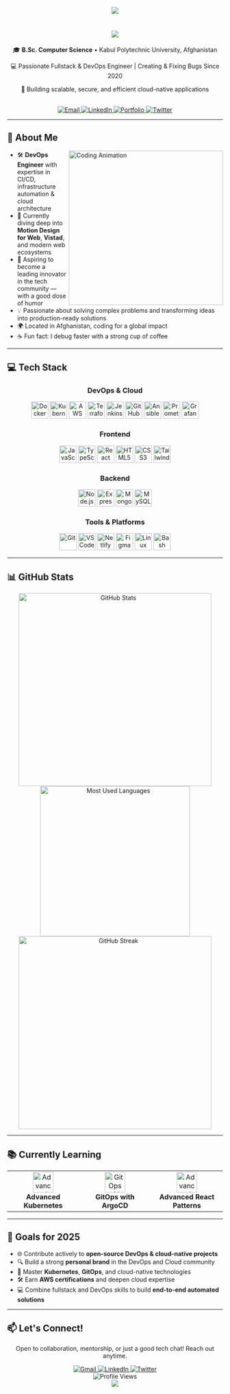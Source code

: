 <div align="center">
  <img src="https://capsule-render.vercel.app/api?type=waving&color=gradient&height=220&section=header&text=Zabih%20Keraam&fontSize=90&fontAlignY=40&animation=fadeIn" />
</div>

<h1 align="center">
  <img src="https://readme-typing-svg.herokuapp.com?font=Righteous&size=36&center=true&vCenter=true&width=550&height=90&duration=4000&pause=1000&lines=Hello+World!+👋;I'm+Zabih+Keraam;Fullstack+&+DevOps+Engineer;Problem+Solver+&+Lifelong+Learner" />
</h1>

<div align="center">
  <p>🎓 <b>B.Sc. Computer Science</b> • Kabul Polytechnic University, Afghanistan</p>
  <p>💻 Passionate Fullstack & DevOps Engineer | Creating & Fixing Bugs Since 2020</p>
  <p>🚀 Building scalable, secure, and efficient cloud-native applications</p>
</div>

<br/>

<div align="center">
  <a href="mailto:keraamzabih@gmail.com" target="_blank">
    <img src="https://img.shields.io/badge/Email-keraamzabih@gmail.com-D14836?style=for-the-badge&logo=gmail&logoColor=white" alt="Email" />
  </a>
  <a href="https://af.linkedin.com/in/zabih-keraam" target="_blank">
    <img src="https://img.shields.io/badge/LinkedIn-Zabih_Keraam-0077B5?style=for-the-badge&logo=linkedin&logoColor=white" alt="LinkedIn" />
  </a>
  <a href="https://zabih-keraam.netlify.app/" target="_blank">
    <img src="https://img.shields.io/badge/Portfolio-zabih--keraam.netlify.app-00C7B7?style=for-the-badge&logo=netlify&logoColor=white" alt="Portfolio" />
  </a>
  <a href="https://twitter.com/your-twitter-handle" target="_blank">
    <img src="https://img.shields.io/badge/Twitter-1DA1F2?style=for-the-badge&logo=twitter&logoColor=white" alt="Twitter" />
  </a>
</div>

---

## 🚀 About Me

<img align="right" width="360" alt="Coding Animation" src="https://raw.githubusercontent.com/gist/patevs/b007a0e98fb216438d4cbf559fac4166/raw/88f20c9d749d756be63f22b09f3c4ac570bc5101/programming.gif" />

- 🛠️ **DevOps Engineer** with expertise in CI/CD, infrastructure automation & cloud architecture  
- 🌱 Currently diving deep into **Motion Design for Web**, **Vistad**, and modern web ecosystems  
- 🎯 Aspiring to become a leading innovator in the tech community — with a good dose of humor  
- 💡 Passionate about solving complex problems and transforming ideas into production-ready solutions  
- 🌍 Located in Afghanistan, coding for a global impact  
- ☕ Fun fact: I debug faster with a strong cup of coffee  

---

## 💻 Tech Stack

<div align="center">

### DevOps & Cloud  
<a href="https://www.docker.com/" target="_blank"><img src="https://skillicons.dev/icons?i=docker" alt="Docker" width="40" height="40"/></a>
<a href="https://kubernetes.io/" target="_blank"><img src="https://skillicons.dev/icons?i=kubernetes" alt="Kubernetes" width="40" height="40"/></a>
<a href="https://aws.amazon.com/" target="_blank"><img src="https://skillicons.dev/icons?i=aws" alt="AWS" width="40" height="40"/></a>
<a href="https://terraform.io/" target="_blank"><img src="https://skillicons.dev/icons?i=terraform" alt="Terraform" width="40" height="40"/></a>
<a href="https://www.jenkins.io/" target="_blank"><img src="https://skillicons.dev/icons?i=jenkins" alt="Jenkins" width="40" height="40"/></a>
<a href="https://github.com/features/actions" target="_blank"><img src="https://skillicons.dev/icons?i=githubactions" alt="GitHub Actions" width="40" height="40"/></a>
<a href="https://www.ansible.com/" target="_blank"><img src="https://skillicons.dev/icons?i=ansible" alt="Ansible" width="40" height="40"/></a>
<a href="https://prometheus.io/" target="_blank"><img src="https://skillicons.dev/icons?i=prometheus" alt="Prometheus" width="40" height="40"/></a>
<a href="https://grafana.com/" target="_blank"><img src="https://skillicons.dev/icons?i=grafana" alt="Grafana" width="40" height="40"/></a>

### Frontend  
<a href="https://developer.mozilla.org/en-US/docs/Web/JavaScript" target="_blank"><img src="https://skillicons.dev/icons?i=js" alt="JavaScript" width="40" height="40"/></a>
<a href="https://www.typescriptlang.org/" target="_blank"><img src="https://skillicons.dev/icons?i=ts" alt="TypeScript" width="40" height="40"/></a>
<a href="https://reactjs.org/" target="_blank"><img src="https://skillicons.dev/icons?i=react" alt="React" width="40" height="40"/></a>
<a href="https://www.w3schools.com/html/" target="_blank"><img src="https://skillicons.dev/icons?i=html" alt="HTML5" width="40" height="40"/></a>
<a href="https://www.w3schools.com/css/" target="_blank"><img src="https://skillicons.dev/icons?i=css" alt="CSS3" width="40" height="40"/></a>
<a href="https://tailwindcss.com/" target="_blank"><img src="https://skillicons.dev/icons?i=tailwind" alt="Tailwind CSS" width="40" height="40"/></a>

### Backend  
<a href="https://nodejs.org/" target="_blank"><img src="https://skillicons.dev/icons?i=nodejs" alt="Node.js" width="40" height="40"/></a>
<a href="https://expressjs.com/" target="_blank"><img src="https://skillicons.dev/icons?i=express" alt="Express.js" width="40" height="40"/></a>
<a href="https://www.mongodb.com/" target="_blank"><img src="https://skillicons.dev/icons?i=mongodb" alt="MongoDB" width="40" height="40"/></a>
<a href="https://www.mysql.com/" target="_blank"><img src="https://skillicons.dev/icons?i=mysql" alt="MySQL" width="40" height="40"/></a>

### Tools & Platforms  
<a href="https://git-scm.com/" target="_blank"><img src="https://skillicons.dev/icons?i=git" alt="Git" width="40" height="40"/></a>
<a href="https://code.visualstudio.com/" target="_blank"><img src="https://skillicons.dev/icons?i=vscode" alt="VS Code" width="40" height="40"/></a>
<a href="https://www.netlify.com/" target="_blank"><img src="https://skillicons.dev/icons?i=netlify" alt="Netlify" width="40" height="40"/></a>
<a href="https://www.figma.com/" target="_blank"><img src="https://skillicons.dev/icons?i=figma" alt="Figma" width="40" height="40"/></a>
<a href="https://www.linux.org/" target="_blank"><img src="https://skillicons.dev/icons?i=linux" alt="Linux" width="40" height="40"/></a>
<a href="https://www.gnu.org/software/bash/" target="_blank"><img src="https://skillicons.dev/icons?i=bash" alt="Bash" width="40" height="40"/></a>

</div>

---

## 📊 GitHub Stats

<div align="center">
  <img src="https://github-readme-stats.vercel.app/api?username=Zabihkeraam1&show_icons=true&theme=tokyonight&count_private=true" alt="GitHub Stats" width="450" />
  <img src="https://github-readme-stats.vercel.app/api/top-langs/?username=Zabihkeraam1&layout=compact&theme=tokyonight" alt="Most Used Languages" width="350" />
</div>

<div align="center">
  <img src="https://github-readme-streak-stats.herokuapp.com/?user=Zabihkeraam1&theme=tokyonight" alt="GitHub Streak" width="450" />
</div>

---

## 📚 Currently Learning

<div align="center">
  <table>
    <tr>
      <td align="center" width="33%">
        <img src="https://cdn.jsdelivr.net/gh/devicons/devicon/icons/kubernetes/kubernetes-plain.svg" width="48" height="48" alt="Advanced Kubernetes"/>
        <br><b>Advanced Kubernetes</b>
      </td>
      <td align="center" width="33%">
        <img src="https://cdn.jsdelivr.net/gh/devicons/devicon/icons/argocd/argocd-original.svg" width="48" height="48" alt="GitOps with ArgoCD"/>
        <br><b>GitOps with ArgoCD</b>
      </td>
      <td align="center" width="33%">
        <img src="https://cdn.jsdelivr.net/gh/devicons/devicon/icons/react/react-original.svg" width="48" height="48" alt="Advanced React"/>
        <br><b>Advanced React Patterns</b>
      </td>
    </tr>
  </table>
</div>

---

## 🎯 Goals for 2025

- 🌐 Contribute actively to **open-source DevOps & cloud-native projects**  
- 🔍 Build a strong **personal brand** in the DevOps and Cloud community  
- 🚀 Master **Kubernetes**, **GitOps**, and cloud-native technologies  
- 🛠️ Earn **AWS certifications** and deepen cloud expertise  
- 💻 Combine fullstack and DevOps skills to build **end-to-end automated solutions**  

---

## 📫 Let's Connect!

<div align="center">
  <p>Open to collaboration, mentorship, or just a good tech chat! Reach out anytime.</p>
  
  <a href="mailto:keraamzabih@gmail.com" target="_blank">
    <img src="https://img.shields.io/badge/Gmail-D14836?style=for-the-badge&logo=gmail&logoColor=white" alt="Gmail"/>
  </a>
  <a href="https://af.linkedin.com/in/zabih-keraam" target="_blank">
    <img src="https://img.shields.io/badge/LinkedIn-0077B5?style=for-the-badge&logo=linkedin&logoColor=white" alt="LinkedIn"/>
  </a>
  <a href="https://twitter.com/your-twitter-handle" target="_blank">
    <img src="https://img.shields.io/badge/Twitter-1DA1F2?style=for-the-badge&logo=twitter&logoColor=white" alt="Twitter"/>
  </a>
</div>

<div align="center">
  <img src="https://komarev.com/ghpvc/?username=Zabihkeraam1&color=blueviolet&style=flat-square&label=Profile+Views" alt="Profile Views" />
</div>

<div align="center">
  <img src="https://capsule-render.vercel.app/api?type=waving&color=gradient&height=120&section=footer" />
</div>
